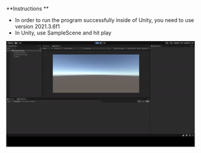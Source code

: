**Instructions **
- In order to run the program successfully inside of Unity, you need to use version 2021.3.6f1
- In Unity, use SampleScene and hit play

![](https://github.com/tigerswh/3D-game-of-life/blob/main/game%20life%20gif.gif)
